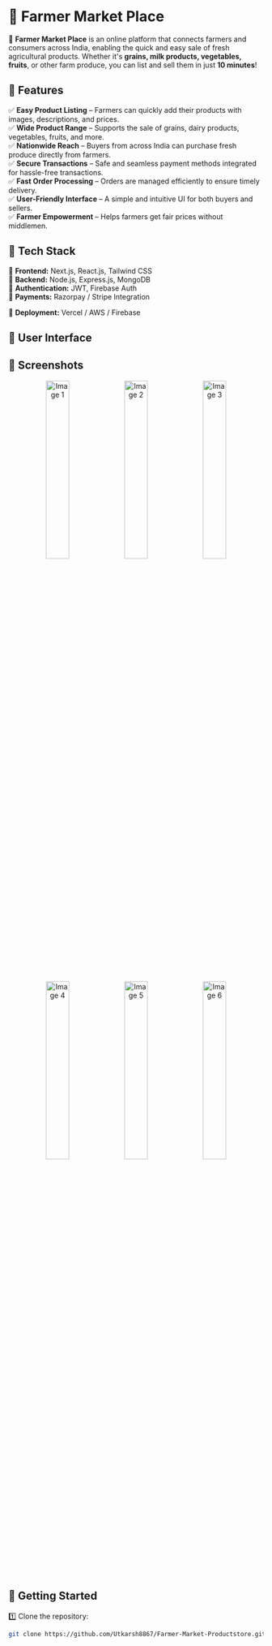 # 🛒 Farmer Market Place

🚜 **Farmer Market Place** is an online platform that connects farmers and consumers across India, enabling the quick and easy sale of fresh agricultural products. Whether it's **grains, milk products, vegetables, fruits**, or other farm produce, you can list and sell them in just **10 minutes**!  

## 🌟 Features  

✅ **Easy Product Listing** – Farmers can quickly add their products with images, descriptions, and prices.  
✅ **Wide Product Range** – Supports the sale of grains, dairy products, vegetables, fruits, and more.  
✅ **Nationwide Reach** – Buyers from across India can purchase fresh produce directly from farmers.  
✅ **Secure Transactions** – Safe and seamless payment methods integrated for hassle-free transactions.  
✅ **Fast Order Processing** – Orders are managed efficiently to ensure timely delivery.  
✅ **User-Friendly Interface** – A simple and intuitive UI for both buyers and sellers.  
✅ **Farmer Empowerment** – Helps farmers get fair prices without middlemen.  

## 🚀 Tech Stack  

🔹 **Frontend:** Next.js, React.js, Tailwind CSS  
🔹 **Backend:** Node.js, Express.js, MongoDB  
🔹 **Authentication:** JWT, Firebase Auth  
🔹 **Payments:** Razorpay / Stripe Integration  

🔹 **Deployment:** Vercel / AWS / Firebase  

## 📌 User Interface
## 📸 Screenshots

<p align="center">
    <img src="https://github.com/user-attachments/assets/480e09ec-0e4d-4e9f-897e-2fbf5b53ca9e" alt="Image 1" width="30%">
    <img src="https://github.com/user-attachments/assets/8d6c9bdf-9f49-4d4f-b7a6-7e69b9579b76" alt="Image 2" width="30%">
    <img src="https://github.com/user-attachments/assets/cfa2164b-636d-44a5-9b32-3693bf61915f" alt="Image 3" width="30%">
</p>

<p align="center">
    <img src="https://github.com/user-attachments/assets/e03749ba-4f4e-49ce-bba6-96a7ce4cce35" alt="Image 4" width="30%">
    <img src="https://github.com/user-attachments/assets/086a32da-3fac-40a7-a99f-44ebbc91ea3b" alt="Image 5" width="30%">
    <img src="https://github.com/user-attachments/assets/9f52150a-b276-4067-848f-743d263a2840" alt="Image 6" width="30%">
</p>

## 📌 Getting Started 
1️⃣ Clone the repository:  
```bash
git clone https://github.com/Utkarsh8867/Farmer-Market-Productstore.git

